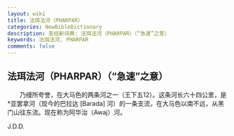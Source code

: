```yaml
---
layout: wiki
title: 法珥法河（PHARPAR）
categories: NewBibleDictionary
description: 圣经新词典: 法珥法河（PHARPAR）（“急速”之意）
keywords: 法珥法河, PHARPAR
comments: false
---
```


## 法珥法河（PHARPAR）（“急速”之意）

　　乃缦所夸誉，在大马色的两条河之一（王下五12）。这条河长六十四公里，是*亚罢拿河（现今的巴拉达 [Barada] 河）的一条支流，在大马色以南不远，从黑门山往东流。现在称为阿华治（Awaj）河。

J.D.D.








